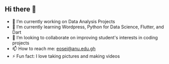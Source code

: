 ## Hi there 👋

<!--
**fiknahs/fiknahs** is a ✨ _special_ ✨ repository because its `README.md` (this file) appears on your GitHub profile.

Here are some ideas to get you started:

- 🔭 I’m currently working on Data Analysis Projects
- 🌱 I’m currently learning Wordpress, Python for Data Science, Flutter, and Dart
- 👯 I’m looking to collaborate on improving student's interests in coding projects
- 🤔 I’m looking for help with ...
- 💬 Ask me about ...
- 📫 How to reach me: ...
- 😄 Pronouns: ...
- ⚡ Fun fact: ...
-->
- 🔭 I’m currently working on Data Analysis Projects
- 🌱 I’m currently learning Wordpress, Python for Data Science, Flutter, and Dart
- 👯 I’m looking to collaborate on improving student's interests in coding projects
- 📫 How to reach me: eosei@anu.edu.gh
- ⚡ Fun fact: I love taking pictures and making videos
